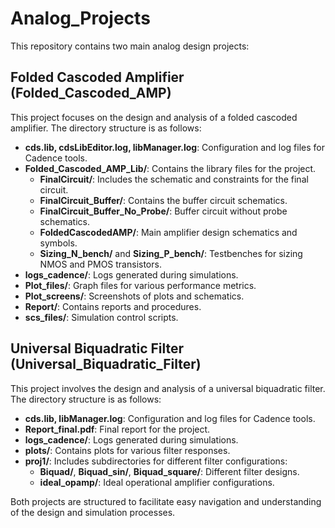 # Analog_Projects

This repository contains two main analog design projects:

## Folded Cascoded Amplifier (Folded_Cascoded_AMP)

This project focuses on the design and analysis of a folded cascoded amplifier. The directory structure is as follows:

- **cds.lib, cdsLibEditor.log, libManager.log**: Configuration and log files for Cadence tools.
- **Folded_Cascoded_AMP_Lib/**: Contains the library files for the project.
  - **FinalCircuit/**: Includes the schematic and constraints for the final circuit.
  - **FinalCircuit_Buffer/**: Contains the buffer circuit schematics.
  - **FinalCircuit_Buffer_No_Probe/**: Buffer circuit without probe schematics.
  - **FoldedCascodedAMP/**: Main amplifier design schematics and symbols.
  - **Sizing_N_bench/** and **Sizing_P_bench/**: Testbenches for sizing NMOS and PMOS transistors.
- **logs_cadence/**: Logs generated during simulations.
- **Plot_files/**: Graph files for various performance metrics.
- **Plot_screens/**: Screenshots of plots and schematics.
- **Report/**: Contains reports and procedures.
- **scs_files/**: Simulation control scripts.

## Universal Biquadratic Filter (Universal_Biquadratic_Filter)

This project involves the design and analysis of a universal biquadratic filter. The directory structure is as follows:

- **cds.lib, libManager.log**: Configuration and log files for Cadence tools.
- **Report_final.pdf**: Final report for the project.
- **logs_cadence/**: Logs generated during simulations.
- **plots/**: Contains plots for various filter responses.
- **proj1/**: Includes subdirectories for different filter configurations:
  - **Biquad/**, **Biquad_sin/**, **Biquad_square/**: Different filter designs.
  - **ideal_opamp/**: Ideal operational amplifier configurations.

Both projects are structured to facilitate easy navigation and understanding of the design and simulation processes.
